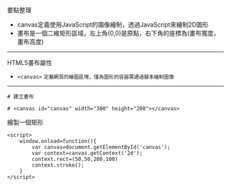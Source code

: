 要點整理
- canvas定義使用JavaScript的圖像繪制，透過JavaScript來繪制2D圖形
- 畫布是一個二維矩形區域，左上角(0,0)是原點，右下角的座標為(畫布寬度，畫布高度)

---

HTML5畫布屬性
- `<canvas>` <small>定義網頁的繪圖區塊，僅為圖形的容器需通過腳本繪制圖像</small>

---

```
# 建立畫布

# <canvas id="canvas" width="300" height="200"></canvas>
```

繪製一個矩形
```
<script>
	window.onload=function(){
		var canvas=document.getElementById('canvas');
		var context=canvas.getContext('2d');
		context.rect=(50,50,200,100)
		context.stroke();
	}
</script>
```